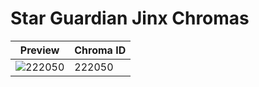 # Star Guardian Jinx Chromas

| Preview | Chroma ID |
|---------|-----------|
| ![222050](https://raw.communitydragon.org/latest/plugins/rcp-be-lol-game-data/global/default/v1/champion-chroma-images/222/222050.png) | 222050 |